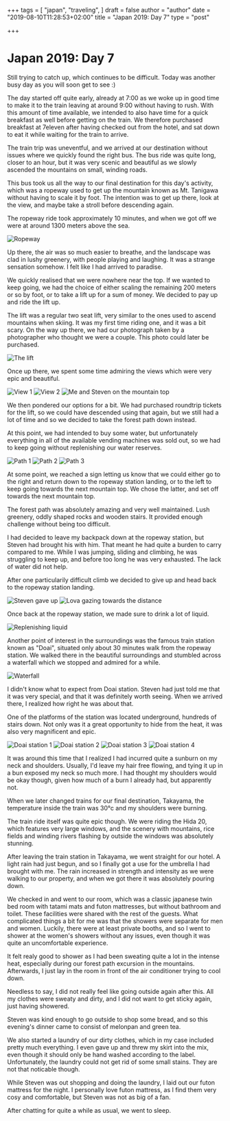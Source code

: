 +++
tags = [
  "japan",
  "traveling",
]
draft = false
author = "author"
date = "2019-08-10T11:28:53+02:00"
title = "Japan 2019: Day 7"
type = "post"

+++

# Japan 2019: Day 7

Still trying to catch up, which continues to be difficult. Today was another busy day as you will soon get to see :)

The day started off quite early, already at 7:00 as we woke up in good time to make it to the train leaving at around 9:00 without having to rush. With this amount of time available, we intended to also have time for a quick breakfast as well before getting on the train. We therefore purchased breakfast at 7eleven after having checked out from the hotel, and sat down to eat it while waiting for the train to arrive. 

The train trip was uneventful, and we arrived at our destination without issues where we quickly found the right bus. The bus ride was quite long, closer to an hour, but it was very scenic and beautiful as we slowly ascended the mountains on small, winding roads.

This bus took us all the way to our final destination for this day's activity, which was a ropeway used to get up the mountain known as Mt. Tanigawa without having to scale it by foot. The intention was to get up there, look at the view, and maybe take a stroll before descending again.

The ropeway ride took approximately 10 minutes, and when we got off we were at around 1300 meters above the sea.

![Ropeway](/ropeway.jpg)

Up there, the air was so much easier to breathe, and the landscape was clad in lushy greenery, with people playing and laughing. It was a strange sensation somehow. I felt like I had arrived to paradise.

We quickly realised that we were nowhere near the top. If we wanted to keep going, we had the choice of either scaling the remaining 200 meters or so by foot, or to take a lift up for a sum of money. We decided to pay up and ride the lift up.

The lift was a regular two seat lift, very similar to the ones used to ascend mountains when skiing. It was my first time riding one, and it was a bit scary. On the way up there, we had our photograph taken by a photographer who thought we were a couple. This photo could later be purchased.

![The lift](/lift.jpg)

Once up there, we spent some time admiring the views which were very epic and beautiful.

![View 1](/view1.jpg)
![View 2](/view3.jpg)
![Me and Steven on the mountain top](/me_and_steven.JPG)

We then pondered our options for a bit. We had purchased roundtrip tickets for the lift, so we could have descended using that again, but we still had a lot of time and so we decided to take the forest path down instead.

At this point, we had intended to buy some water, but unfortunately everything in all of the available vending machines was sold out, so we had to keep going without replenishing our water reserves.

![Path 1](/path1.jpg)
![Path 2](/path2.jpg)
![Path 3](/path3.jpg)

At some point, we reached a sign letting us know that we could either go to the right and return down to the ropeway station landing, or to the left to keep going towards the next mountain top. We chose the latter, and set off towards the next mountain top.

The forest path was absolutely amazing and very well maintained. Lush greenery, oddly shaped rocks and wooden stairs. It provided enough challenge without being too difficult.

I had decided to leave my backpack down at the ropeway station, but Steven had brought his with him. That meant he had quite a burden to carry compared to me. While I was jumping, sliding and climbing, he was struggling to keep up, and before too long he was very exhausted. The lack of water did not help.

After one particularily difficult climb we decided to give up and head back to the ropeway station landing.

![Steven gave up](/steven_gave_up.jpg)
![Lova gazing towards the distance](/lova_gazing.jpg)

Once back at the ropeway station, we made sure to drink a lot of liquid.

![Replenishing liquid](/liquid.jpg)

Another point of interest in the surroundings was the famous train station known as "Doai", situated only about 30 minutes walk from the ropeway station. We walked there in the beautiful surroundings and stumbled across a waterfall which we stopped and admired for a while.

![Waterfall](/waterfall.jpg)

I didn't know what to expect from Doai station. Steven had just told me that it was very special, and that it was definitely worth seeing. When we arrived there, I realized how right he was about that.

One of the platforms of the station was located underground, hundreds of stairs down. Not only was it a great opportunity to hide from the heat, it was also very magnificent and epic.

![Doai station 1](/doai1.jpg)
![Doai station 2](/doai2.jpg)
![Doai station 3](/doai3.jpg)
![Doai station 4](/doai4.jpg)

It was around this time that I realized I had incurred quite a sunburn on my neck and shoulders. Usually, I'd leave my hair free flowing, and tying it up in a bun exposed my neck so much more. I had thought my shoulders would be okay though, given how much of a burn I already had, but apparently not.

When we later changed trains for our final destination, Takayama, the temperature inside the train was 30°c and my shoulders were burning.

The train ride itself was quite epic though. We were riding the Hida 20, which features very large windows, and the scenery with mountains, rice fields and winding rivers flashing by outside the windows was absolutely stunning.

After leaving the train station in Takayama, we went straight for our hotel. A light rain had just begun, and so I finally got a use for the umbrella I had brought with me. The rain increased in strength and intensity as we were walking to our property, and when we got there it was absolutely pouring down.

We checked in and went to our room, which was a classic japanese twin bed room with tatami mats and futon mattresses, but without bathroom and toilet. These facilities were shared with the rest of the guests. What complicated things a bit for me was that the showers were separate for men and women. Luckily, there were at least private booths, and so I went to shower at the women's showers without any issues, even though it was quite an uncomfortable experience.

It felt realy good to shower as I had been sweating quite a lot in the intense heat, especially during our forest path excursion in the mountains. Afterwards, I just lay in the room in front of the air conditioner trying to cool down.

Needless to say, I did not really feel like going outside again after this. All my clothes were sweaty and dirty, and I did not want to get sticky again, just having showered.

Steven was kind enough to go outside to shop some bread, and so this evening's dinner came to consist of melonpan and green tea.

We also started a laundry of our dirty clothes, which in my case included pretty much everything. I even gave up and threw my skirt into the mix, even though it should only be hand washed according to the label. Unfortunately, the laundry could not get rid of some small stains. They are not that noticable though.

While Steven was out shopping and doing the laundry, I laid out our futon mattress for the night. I personally love futon mattress, as I find them very cosy and comfortable, but Steven was not as big of a fan.

After chatting for quite a while as usual, we went to sleep.
